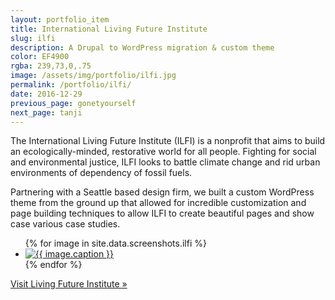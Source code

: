 ```yaml
---
layout: portfolio_item
title: International Living Future Institute
slug: ilfi
description: A Drupal to WordPress migration & custom theme
color: EF4900
rgba: 239,73,0,.75
image: /assets/img/portfolio/ilfi.jpg
permalink: /portfolio/ilfi/
date: 2016-12-29
previous_page: gonetyourself
next_page: tanji
---
```


The International Living Future Institute (ILFI) is a nonprofit that aims to build an ecologically-minded, restorative world for all people. Fighting for social and environmental justice, ILFI looks to battle climate change and rid urban environments of dependency of fossil fuels.

Partnering with a Seattle based design firm, we built a custom WordPress theme from the ground up that allowed for incredible customization and page building techniques to allow ILFI to create beautiful pages and show case various case studies.

<ul class="list-inline clearfix">
{% for image in site.data.screenshots.ilfi %}
<li class="col-xs-2">
<a href="{{image.url}}" class="thumbnail lightbox">
  <img class="img-rounded" src="{{image.thumb}}" alt="{{ image.caption }}">
</a>
</li>
{% endfor %}
</ul>

[Visit Living Future Institute &raquo;](https://living-future.org)
